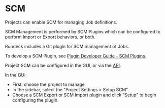 # SCM

Projects can enable SCM for managing Job definitions.

SCM Management is performed by SCM Plugins
which can be configured to perform Import or Export behaviors, or both.

Rundeck includes a Git plugin for SCM management of Jobs.

To develop a SCM Plugin, see [Plugin Developer Guide - SCM Plugins](/developer/10-scm-plugins.md).

Project SCM can be configured in the GUI, or via the [API](/api/rundeck-api.md#scm).

In the GUI:

- First, choose the project to manage
- In the sidebar, select the "Project Settings > Setup SCM"
- Choose a SCM Export or SCM Import plugin and click "Setup" to begin configuring the plugin.
